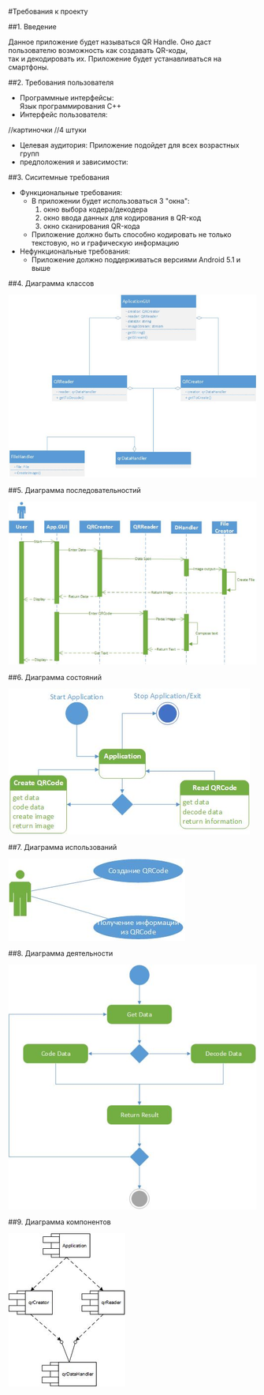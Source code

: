 
#Требования к проекту

##1. Введение 

Данное приложение будет называться QR Handle. Оно даст пользователю возможность как создавать QR-коды,  
так и декодировать их. Приложение будет устанавливаться на смартфоны.

##2. Требования пользователя

* Программные интерфейсы:  
  Язык программирования С++
* Интерфейс пользователя: 

//картиночки 
//4 штуки

* Целевая аудитория:
  Приложение подойдет для всех возрастных групп
* предположения и зависимости:

##3. Сиситемные требования 

* Функциональные требования:
    * В приложении будет использоваться 3 "окна":  
        1. окно выбора кодера/декодера  
        2. окно ввода данных для кодирования в QR-код  
        3. окно сканирования QR-кода  
    * Приложение должно быть способно кодировать не только текстовую, но и графическую информацию  
* Нефункциональные требования:  
    * Приложение должно поддерживаться версиями Android 5.1 и выше  

##4. Диаграмма классов  

![](https://github.com/svs405/trtpo/blob/master/lab2/images/class.jpg)

##5. Диаграмма последовательностий  

![](https://github.com/svs405/trtpo/blob/master/lab2/images/sequence.jpg)

##6. Диаграмма состояний

![](https://github.com/svs405/trtpo/blob/master/lab2/images/state.jpg)

##7. Диаграмма использований  

![](https://github.com/svs405/trtpo/blob/master/lab2/images/use-case.jpg)

##8. Диаграмма деятельности  

![](https://github.com/svs405/trtpo/blob/master/lab2/images/activity.jpg)

##9. Диаграмма компонентов  

![](https://github.com/svs405/trtpo/blob/master/lab2/images/components.jpg)

